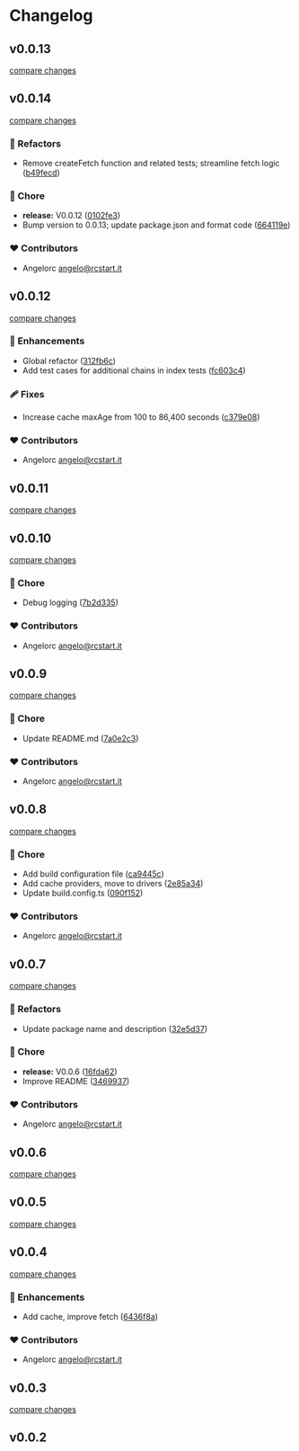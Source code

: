# Changelog

## v0.0.13

[compare changes](https://github.com/angelorc/cosmos-fetch/compare/v0.0.14...v0.0.13)

## v0.0.14

[compare changes](https://github.com/angelorc/cosmos-fetch/compare/v0.0.12...v0.0.14)

### 💅 Refactors

- Remove createFetch function and related tests; streamline fetch logic ([b49fecd](https://github.com/angelorc/cosmos-fetch/commit/b49fecd))

### 🏡 Chore

- **release:** V0.0.12 ([0102fe3](https://github.com/angelorc/cosmos-fetch/commit/0102fe3))
- Bump version to 0.0.13; update package.json and format code ([664119e](https://github.com/angelorc/cosmos-fetch/commit/664119e))

### ❤️ Contributors

- Angelorc <angelo@rcstart.it>

## v0.0.12

[compare changes](https://github.com/angelorc/cosmos-fetch/compare/v0.0.11...v0.0.12)

### 🚀 Enhancements

- Global refactor ([312fb6c](https://github.com/angelorc/cosmos-fetch/commit/312fb6c))
- Add test cases for additional chains in index tests ([fc603c4](https://github.com/angelorc/cosmos-fetch/commit/fc603c4))

### 🩹 Fixes

- Increase cache maxAge from 100 to 86,400 seconds ([c379e08](https://github.com/angelorc/cosmos-fetch/commit/c379e08))

### ❤️ Contributors

- Angelorc <angelo@rcstart.it>

## v0.0.11

[compare changes](https://github.com/angelorc/cosmos-fetch/compare/v0.0.10...v0.0.11)

## v0.0.10

[compare changes](https://github.com/angelorc/cosmos-fetch/compare/v0.0.9...v0.0.10)

### 🏡 Chore

- Debug logging ([7b2d335](https://github.com/angelorc/cosmos-fetch/commit/7b2d335))

### ❤️ Contributors

- Angelorc <angelo@rcstart.it>

## v0.0.9

[compare changes](https://github.com/angelorc/cosmos-fetch/compare/v0.0.8...v0.0.9)

### 🏡 Chore

- Update README.md ([7a0e2c3](https://github.com/angelorc/cosmos-fetch/commit/7a0e2c3))

### ❤️ Contributors

- Angelorc <angelo@rcstart.it>

## v0.0.8

[compare changes](https://github.com/angelorc/cosmos-fetch/compare/v0.0.7...v0.0.8)

### 🏡 Chore

- Add build configuration file ([ca9445c](https://github.com/angelorc/cosmos-fetch/commit/ca9445c))
- Add cache providers, move to drivers ([2e85a34](https://github.com/angelorc/cosmos-fetch/commit/2e85a34))
- Update build.config.ts ([090f152](https://github.com/angelorc/cosmos-fetch/commit/090f152))

### ❤️ Contributors

- Angelorc <angelo@rcstart.it>

## v0.0.7

[compare changes](https://github.com/angelorc/cosmos-fetch/compare/v0.0.5...v0.0.7)

### 💅 Refactors

- Update package name and description ([32e5d37](https://github.com/angelorc/cosmos-fetch/commit/32e5d37))

### 🏡 Chore

- **release:** V0.0.6 ([16fda62](https://github.com/angelorc/cosmos-fetch/commit/16fda62))
- Improve README ([3469937](https://github.com/angelorc/cosmos-fetch/commit/3469937))

### ❤️ Contributors

- Angelorc <angelo@rcstart.it>

## v0.0.6

[compare changes](https://github.com/angelorc/cosmos-fetch/compare/v0.0.5...v0.0.6)

## v0.0.5

[compare changes](https://github.com/angelorc/cosmos-fetch/compare/v0.0.4...v0.0.5)

## v0.0.4

[compare changes](https://github.com/angelorc/cosmos-fetch/compare/v0.0.3...v0.0.4)

### 🚀 Enhancements

- Add cache, improve fetch ([6436f8a](https://github.com/angelorc/cosmos-fetch/commit/6436f8a))

### ❤️ Contributors

- Angelorc <angelo@rcstart.it>

## v0.0.3

[compare changes](https://github.com/angelorc/cosmos-fetch/compare/v0.0.2...v0.0.3)

## v0.0.2
